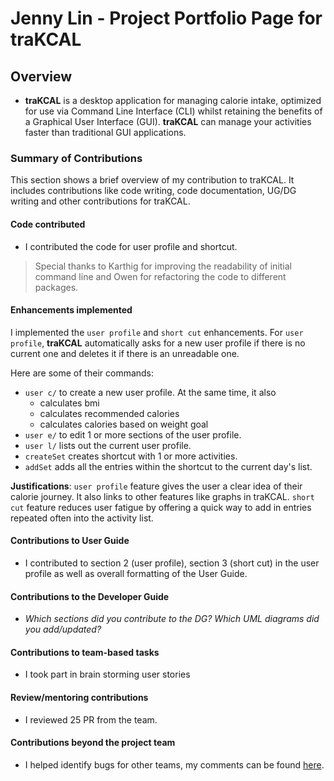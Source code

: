 # Jenny Lin - Project Portfolio Page for traKCAL

## Overview
* **traKCAL** is a desktop application for managing calorie intake, optimized for use via Command Line Interface (CLI) whilst retaining the benefits of a Graphical User Interface (GUI). **traKCAL** can manage your activities faster than traditional GUI applications.

### Summary of Contributions
This section shows a brief overview of my contribution to traKCAL. It includes contributions like code writing, code documentation, UG/DG writing and other contributions for traKCAL. 

#### Code contributed

* I contributed the code for user profile and shortcut. 

> Special thanks to Karthig for improving the readability of initial command line and Owen for refactoring the code to different packages.

#### Enhancements implemented

I implemented the `user profile` and `short cut` enhancements. For `user profile`, **traKCAL** automatically asks for a new user profile if there is no current one and deletes it if there is an unreadable one. 

Here are some of their commands: 
* `user c/` to create a new user profile. At the same time, it also 
   * calculates bmi
   * calculates recommended calories
   * calculates calories based on weight goal
* `user e/` to edit 1 or more sections of the user profile. 
* `user l/` lists out the current user profile.
* `createSet` creates shortcut with 1 or more activities.
* `addSet` adds all the entries within the shortcut to the current day's list.


**Justifications**: `user profile` feature gives the user a clear idea of their calorie journey. It also links to other features like graphs in traKCAL. `short cut` feature reduces user fatigue by offering a quick way to add in entries repeated often into the activity list.  

#### Contributions to User Guide 

* I contributed to section 2 (user profile), section 3 (short cut) in the user profile as well as overall formatting of the User Guide. 

#### Contributions to the Developer Guide

* *Which sections did you contribute to the DG? Which UML diagrams did you add/updated?*

#### Contributions to team-based tasks

* I took part in brain storming user stories

#### Review/mentoring contributions

* I reviewed 25 PR from the team.

#### Contributions beyond the project team

* I helped identify bugs for other teams, my comments can be found [here](https://github.com/AY2021S1-CS2113T-F11-1/tp/issues).